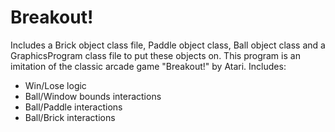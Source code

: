 Breakout!
==========================

Includes a Brick object class file, Paddle object class, Ball object class and a GraphicsProgram class file to put these objects on. This program is an imitation of the classic arcade game "Breakout!" by Atari. Includes:
<ul>
<li>Win/Lose logic</li>
<li>Ball/Window bounds interactions</li>
<li>Ball/Paddle interactions</li>
<li>Ball/Brick interactions</li>
</ul>

